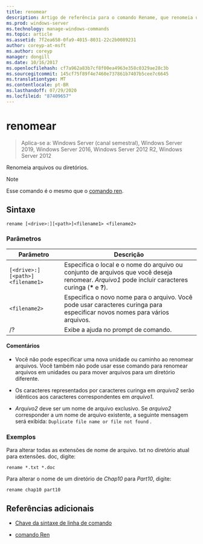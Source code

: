 ```yaml
---
title: renomear
description: Artigo de referência para o comando Rename, que renomeia um arquivo ou diretório.
ms.prod: windows-server
ms.technology: manage-windows-commands
ms.topic: article
ms.assetid: 7f2ea658-0fa9-4015-8031-22c2b0089231
author: coreyp-at-msft
ms.author: coreyp
manager: dongill
ms.date: 10/16/2017
ms.openlocfilehash: cf7a962a83b7cf8f00ea4963e358c0329ae28c3b
ms.sourcegitcommit: 145cf75f89f4e7460e737861b7407b5cee7c6645
ms.translationtype: MT
ms.contentlocale: pt-BR
ms.lasthandoff: 07/29/2020
ms.locfileid: "87409657"
---
```

# <a name="rename"></a>renomear

> Aplica-se a: Windows Server (canal semestral), Windows Server 2019, Windows Server 2016, Windows Server 2012 R2, Windows Server 2012

Renomeia arquivos ou diretórios.

> [!NOTE]
> Esse comando é o mesmo que o [comando ren](ren.md).

## <a name="syntax"></a>Sintaxe

```
rename [<drive>:][<path>]<filename1> <filename2>
```

### <a name="parameters"></a>Parâmetros

| Parâmetro | Descrição |
|--|--|
| `[<drive>:][<path>]<filename1>` | Especifica o local e o nome do arquivo ou conjunto de arquivos que você deseja renomear. *Arquivo1* pode incluir caracteres curinga (**&#42;** e **?**). |
| `<filename2>` | Especifica o novo nome para o arquivo. Você pode usar caracteres curinga para especificar novos nomes para vários arquivos. |
| /? | Exibe a ajuda no prompt de comando. |

#### <a name="remarks"></a>Comentários

- Você não pode especificar uma nova unidade ou caminho ao renomear arquivos. Você também não pode usar esse comando para renomear arquivos em unidades ou para mover arquivos para um diretório diferente.

- Os caracteres representados por caracteres curinga em *arquivo2* serão idênticos aos caracteres correspondentes em *arquivo1*.

- *Arquivo2* deve ser um nome de arquivo exclusivo. Se *arquivo2* corresponder a um nome de arquivo existente, a seguinte mensagem será exibida: `Duplicate file name or file not found` .

### <a name="examples"></a>Exemplos

Para alterar todas as extensões de nome de arquivo. txt no diretório atual para extensões. doc, digite:

```
rename *.txt *.doc
```

Para alterar o nome de um diretório de *Chap10* para *Part10*, digite:

```
rename chap10 part10
```

## <a name="additional-references"></a>Referências adicionais

- [Chave da sintaxe de linha de comando](command-line-syntax-key.md)

- [comando Ren](ren.md)
